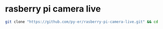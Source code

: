 # rasberry pi camera live
 
 ```bash
git clone "https://github.com/py-er/rasberry-pi-camera-live.git" && cd rasberry-pi-camera-live && chmod +x install.sh && ./install.sh && cd -
 ```